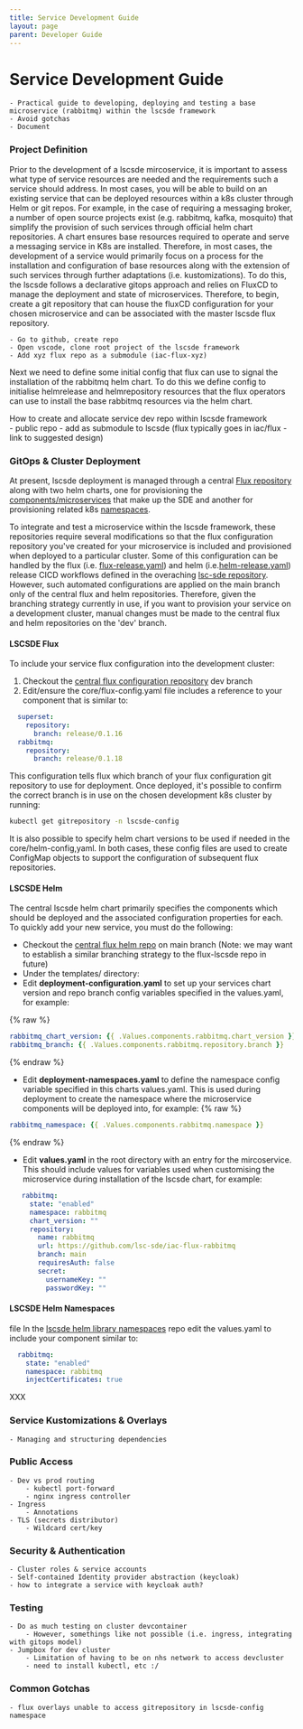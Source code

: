```yaml
---
title: Service Development Guide
layout: page
parent: Developer Guide
---
```

# Service Development Guide
    - Practical guide to developing, deploying and testing a base microservice (rabbitmq) within the lscsde framework
    - Avoid gotchas
    - Document 

### Project Definition
Prior to the development of a lscsde mircoservice, it is important to assess what type of service resources are needed and the requirements such a service should address. In most cases, you will be able to build on an existing service that can be deployed resources within a k8s cluster through Helm or git repos. For example, in the case of requiring a messaging broker, a number of open source projects exist (e.g. rabbitmq, kafka, mosquito) that simplify the provision of such services through official helm chart repositories. A chart ensures base resources required to operate and serve a messaging service in K8s are installed. Therefore, in most cases, the development of a service would primarily focus on a process for the installation and configuration of base resources along with the extension of such services through further adaptations (i.e. kustomizations). To do this, the lscsde follows a declarative gitops approach and relies on FluxCD to manage the deployment and state of microservices. Therefore, to begin, create a git repository that can house the fluxCD configuration for your chosen microservice and can be associated with the master lscsde flux repository.

    - Go to github, create repo
    - Open vscode, clone root project of the lscsde framework
    - Add xyz flux repo as a submodule (iac-flux-xyz)

Next we need to define some initial config that flux can use to signal the installation of the rabbitmq helm chart. To do this we define config to initialise helmrelease and helmrepository resources that the flux operators can use to install the base rabbitmq resources via the helm chart.  

How to create and allocate service dev repo within lscsde framework  
    - public repo
    - add as submodule to lscsde (flux typically goes in iac/flux - link to suggested design)

### GitOps & Cluster Deployment
At present, lscsde deployment is managed through a central [Flux repository](https://github.com/lsc-sde/iac-flux-lscsde)  along with two helm charts, one for provisioning the [components/microservices](https://github.com/lsc-sde/iac-helm-lscsde-flux) that make up the SDE and another for provisioning related k8s [namespaces](https://github.com/lsc-sde/iac-helm-lscsde-namespaces).

To integrate and test a microservice within the lscsde framework, these repositories require several modifications so that the flux configuration repository you've created for your microservice is included and provisioned when deployed to a particular cluster. Some of this configuration can be handled by the flux (i.e. [flux-release.yaml](https://github.com/lsc-sde/lsc-sde/blob/main/.github/workflows/flux-release.yaml)) and helm (i.e.[helm-release.yaml](https://github.com/lsc-sde/lsc-sde/blob/main/.github/workflows/helm-release.yaml)) release CICD workflows defined in the overaching [lsc-sde repository](https://github.com/lsc-sde/lsc-sde). However, such automated configurations are applied on the main branch only of the central flux and helm repositories. Therefore, given the branching strategy currently in use, if you want to provision your service on a development cluster, manual changes must be made to the central flux and helm repositories on the 'dev' branch.

#### LSCSDE Flux
To include your service flux configuration into the development cluster:
1. Checkout the [central flux configuration repository](https://github.com/lsc-sde/iac-flux-lscsde) dev branch
2. Edit/ensure the core/flux-config.yaml file includes a reference to your component that is similar to:
```yaml
  superset:
    repository:
      branch: release/0.1.16
  rabbitmq:
    repository:
      branch: release/0.1.18
```   
This configuration tells flux which branch of your flux configuration git repository to use for deployment. Once deployed, it's possible to confirm the correct branch is in use on the chosen development k8s cluster by running:
```bash
kubectl get gitrepository -n lscsde-config
``` 

It is also possible to specify helm chart versions to be used if needed in the core/helm-config,yaml. In both cases, these config files are used to create ConfigMap objects to support the configuration of subsequent flux repositories.

#### LSCSDE Helm

The central lscsde helm chart primarily specifies the components which should be deployed and the associated configuration properties for each. To quickly add your new service, you must do the following:
 * Checkout the [central flux helm repo](https://github.com/lsc-sde/iac-helm-lscsde-flux) on main branch (Note: we may want to establish a similar branching strategy to the flux-lscsde repo in future)
 * Under the templates/ directory:
 * Edit **deployment-configuration.yaml** to set up your services chart version and repo branch config variables specified in the values.yaml, for example:

{% raw %}
```yaml
rabbitmq_chart_version: {{ .Values.components.rabbitmq.chart_version }}
rabbitmq_branch: {{ .Values.components.rabbitmq.repository.branch }}
```
{% endraw %}

 * Edit **deployment-namespaces.yaml** to define the namespace config variable specified in this charts values.yaml. This is used during deployment to create the namespace where the microservice components will be deployed into, for example:
{% raw %}
```yaml
rabbitmq_namespace: {{ .Values.components.rabbitmq.namespace }}
``` 
{% endraw %}
 * Edit **values.yaml** in the root directory with an entry for the mircoservice. This should include values for variables used when customising the microservice during installation of the lscsde chart, for example:
```yaml
   rabbitmq:
     state: "enabled"
     namespace: rabbitmq
     chart_version: ""
     repository:
       name: rabbitmq
       url: https://github.com/lsc-sde/iac-flux-rabbitmq
       branch: main
       requiresAuth: false
       secret:
         usernameKey: ""
         passwordKey: ""
```

#### LSCSDE Helm Namespaces
 file
In the [lscsde helm library namespaces](https://github.com/lsc-sde/iac-helm-lscsde-namespaces) repo edit the values.yaml to include your component similar to:
```yaml
  rabbitmq:
    state: "enabled"
    namespace: rabbitmq
    injectCertificates: true
```

XXX


### Service Kustomizations & Overlays
    - Managing and structuring dependencies

### Public Access
    - Dev vs prod routing
        - kubectl port-forward
        - nginx ingress controller
    - Ingress
        - Annotations
    - TLS (secrets distributor)
        - Wildcard cert/key

### Security & Authentication 
    - Cluster roles & service accounts
    - Self-contained Identity provider abstraction (keycloak)
    - how to integrate a service with keycloak auth?

### Testing 
    - Do as much testing on cluster devcontainer
        - However, somethings like not possible (i.e. ingress, integrating with gitops model)
    - Jumpbox for dev cluster
        - Limitation of having to be on nhs network to access devcluster
        - need to install kubectl, etc :/

### Common Gotchas
    - flux overlays unable to access gitrepository in lscsde-config namespace  
